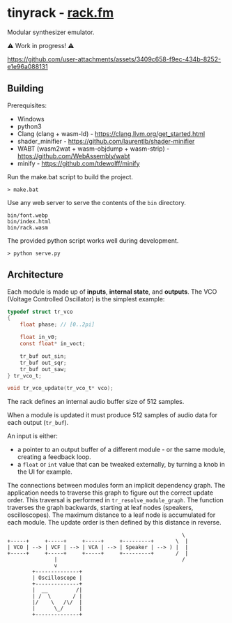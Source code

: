 # tinyrack - [rack.fm](https://rack.fm/)

Modular synthesizer emulator.

⚠️ Work in progress! ⚠️

https://github.com/user-attachments/assets/3409c658-f9ec-434b-8252-e1e96a088131

## Building

Prerequisites:
* Windows
* python3
* Clang (clang + wasm-ld) - https://clang.llvm.org/get_started.html
* shader_minifier - https://github.com/laurentlb/shader-minifier
* WABT (wasm2wat + wasm-objdump + wasm-strip) - https://github.com/WebAssembly/wabt
* minify - https://github.com/tdewolff/minify

Run the make.bat script to build the project. 
```
> make.bat
```

Use any web server to serve the contents of the `bin` directory.
```
bin/font.webp
bin/index.html
bin/rack.wasm
```

The provided python script works well during development.
```
> python serve.py
```

## Architecture

Each module is made up of **inputs**, **internal state**, and **outputs**. The VCO (Voltage Controlled Oscillator) is the simplest example:

```c
typedef struct tr_vco
{
    float phase; // [0..2pi]

    float in_v0;
    const float* in_voct;

    tr_buf out_sin;
    tr_buf out_sqr;
    tr_buf out_saw;
} tr_vco_t;

void tr_vco_update(tr_vco_t* vco);
```

The rack defines an internal audio buffer size of 512 samples.

When a module is updated it must produce 512 samples of audio data for each output (`tr_buf`).

An input is either:
* a pointer to an output buffer of a different module - or the same module, creating a feedback loop.
* a `float` or `int` value that can be tweaked externally, by turning a knob in the UI for example.

The connections between modules form an implicit dependency graph. The application needs to traverse this graph to figure out the correct update order. This traversal is performed in `tr_resolve_module_graph`. The function traverses the graph backwards, starting at leaf nodes (speakers, oscilloscopes). The maximum distance to a leaf node is accumulated for each module. The update order is then defined by this distance in reverse.

```
                                                        \
+-----+     +-----+     +-----+     +---------+       \  |
| VCO | --> | VCF | --> | VCA | --> | Speaker | --> ) |  |
+-----+     +-----+     +-----+     +---------+       /  |
               |                                        /
               v
        +--------------+
        | Oscilloscope |
        +--------------+
        |  __         /|
        | /  \       / |
        |/    \   /\/  |
        |      \_/     |
        +--------------+
```


